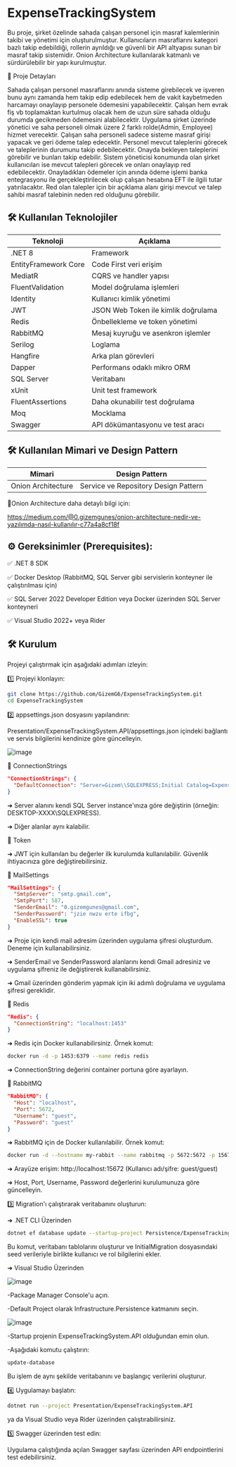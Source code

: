 # ExpenseTrackingSystem 

Bu proje, şirket özelinde sahada çalışan personel için masraf kalemlerinin takibi ve yönetimi için oluşturulmuştur. Kullanıcıların masraflarını kategori bazlı takip edebildiği, rollerin ayrıldığı ve güvenli bir API altyapısı sunan bir masraf takip sistemidir. Onion Architecture kullanılarak katmanlı ve sürdürülebilir bir yapı kurulmuştur.

🔎 Proje Detayları

Sahada çalışan personel masraflarını anında sisteme girebilecek ve işveren bunu aynı zamanda hem takip edip edebilecek hem de vakit kaybetmeden harcamayı onaylayıp personele ödemesini yapabilecektir. Çalışan hem evrak fiş vb toplamaktan kurtulmuş olacak hem de uzun süre sahada olduğu durumda gecikmeden ödemesini alabilecektir. Uygulama şirket üzerinde yönetici ve saha personeli olmak üzere 2 farklı rolde(Admin, Employee) hizmet verecektir. Çalışan saha personeli sadece sisteme masraf girişi yapacak ve geri ödeme talep edecektir. Personel mevcut taleplerini görecek ve taleplerinin durumunu takip edebilecektir. Onayda bekleyen taleplerini görebilir ve bunları takip edebilir. Sistem yöneticisi konumunda olan şirket kullanıcıları ise mevcut talepleri görecek ve onları onaylayıp red edebilecektir. Onayladıkları ödemeler için anında ödeme işlemi banka entegrasyonu ile gerçekleştirilecek olup çalışan hesabına EFT ile ilgili tutar yatırılacaktır. Red olan talepler için bir açıklama alanı girişi mevcut ve talep sahibi masraf talebinin neden red olduğunu görebilir.

## 🛠️ Kullanılan Teknolojiler

| Teknoloji            | Açıklama                            |
|----------------------|-------------------------------------|
| .NET 8               | Framework                           |
| EntityFramework Core | Code First veri erişim              |
| MediatR              | CQRS ve handler yapısı              |
| FluentValidation     | Model doğrulama işlemleri           |
| Identity             | Kullanıcı kimlik yönetimi           |
| JWT	                 | JSON Web Token ile kimlik doğrulama |
| Redis                | Önbellekleme ve token yönetimi      |
| RabbitMQ             | Mesaj kuyruğu ve asenkron işlemler  |
| Serilog              | Loglama                             |
| Hangfire             | Arka plan görevleri                 |
| Dapper               | Performans odaklı mikro ORM         |
| SQL Server           | Veritabanı                          |
| xUnit	               | Unit test framework                 |
| FluentAssertions	   | Daha okunabilir test doğrulama      |
| Moq	                 | Mocklama                            |
| Swagger	             | API dökümantasyonu ve test aracı    |

## 🛠️ Kullanılan Mimari ve Design Pattern

| Mimari	             | Design Pattern                       |
|----------------------|--------------------------------------|
| Onion Architecture 	 | Service ve Repository Design Pattern |

📌Onion Architecture daha detaylı bilgi için:

https://medium.com/@0.gizemgunes/onion-architecture-nedir-ve-yazılımda-nasıl-kullanılır-c77a4a8cf18f

## ⚙️ Gereksinimler (Prerequisites):

✅ .NET 8 SDK

✅ Docker Desktop (RabbitMQ, SQL Server gibi servislerin konteyner ile çalıştırılması için)

✅ SQL Server 2022 Developer Edition veya Docker üzerinden SQL Server konteyneri

✅ Visual Studio 2022+ veya Rider

## 🛠️ Kurulum

Projeyi çalıştırmak için aşağıdaki adımları izleyin:

1️⃣ Projeyi klonlayın:

```bash
git clone https://github.com/GizemG6/ExpenseTrackingSystem.git
cd ExpenseTrackingSystem
```

2️⃣ appsettings.json dosyasını yapılandırın:

Presentation/ExpenseTrackingSystem.API/appsettings.json içindeki bağlantı ve servis bilgilerini kendinize göre güncelleyin.

![image](https://github.com/user-attachments/assets/52c83ac9-8da6-475d-88d1-34c44ac597fb)

🔗 ConnectionStrings

```json
"ConnectionStrings": {
  "DefaultConnection": "Server=Gizem\\SQLEXPRESS;Initial Catalog=ExpenseTrackingSystemDb;Trusted_Connection=True;TrustServerCertificate=true;"
}
```

➜ Server alanını kendi SQL Server instance'ınıza göre değiştirin (örneğin: DESKTOP-XXXX\\SQLEXPRESS).

➜ Diğer alanlar aynı kalabilir.

🔐 Token

➜ JWT için kullanılan bu değerler ilk kurulumda kullanılabilir. Güvenlik ihtiyacınıza göre değiştirebilirsiniz.

📧 MailSettings

```json
"MailSettings": {
  "SmtpServer": "smtp.gmail.com",
  "SmtpPort": 587,
  "SenderEmail": "0.gizemgunes@gmail.com",
  "SenderPassword": "jzie nwzu erte ifbg",
  "EnableSSL": true
}
```

➜ Proje için kendi mail adresim üzerinden uygulama şifresi oluşturdum. Deneme için kullanabilirsiniz.

➜ SenderEmail ve SenderPassword alanlarını kendi Gmail adresiniz ve uygulama şifreniz ile değiştirerek kullanabilirsiniz.

➜ Gmail üzerinden gönderim yapmak için iki adımlı doğrulama ve uygulama şifresi gereklidir.

🧠 Redis

```json
"Redis": {
  "ConnectionString": "localhost:1453"
}
```

➜ Redis için Docker kullanabilirsiniz. Örnek komut:

```bash
docker run -d -p 1453:6379 --name redis redis
```

➜ ConnectionString değerini container portuna göre ayarlayın.

🐰 RabbitMQ

```json
"RabbitMQ": {
  "Host": "localhost",
  "Port": 5672,
  "Username": "guest", 
  "Password": "guest"
}
```

➜ RabbitMQ için de Docker kullanılabilir. Örnek komut:

```bash
docker run -d --hostname my-rabbit --name rabbitmq -p 5672:5672 -p 15672:15672 rabbitmq:3-management
```

➜ Arayüze erişim: http://localhost:15672 (Kullanıcı adı/şifre: guest/guest)

➜ Host, Port, Username, Password değerlerini kurulumunuza göre güncelleyin.

3️⃣ Migration'ı çalıştırarak veritabanını oluşturun:

➜ .NET CLI Üzerinden

```bash
dotnet ef database update --startup-project Persistence/ExpenseTrackingSystem.API
```

Bu komut, veritabanı tablolarını oluşturur ve InitialMigration dosyasındaki seed verileriyle birlikte kullanıcı ve rol bilgilerini ekler.

➜ Visual Studio Üzerinden

![image](https://github.com/user-attachments/assets/b678d269-3071-4e02-bcab-79cfca8bb1d5)

-Package Manager Console'u açın.

-Default Project olarak Infrastructure.Persistence katmanını seçin.

![image](https://github.com/user-attachments/assets/2ea9c145-42e1-4584-a231-b64380951526)

-Startup projenin ExpenseTrackingSystem.API olduğundan emin olun.

-Aşağıdaki komutu çalıştırın:

```bash
update-database
```

Bu işlem de aynı şekilde veritabanını ve başlangıç verilerini oluşturur.

4️⃣ Uygulamayı başlatın:

```bash
dotnet run --project Presentation/ExpenseTrackingSystem.API
```

ya da Visual Studio veya Rider üzerinden çalıştırabilirsiniz.

5️⃣ Swagger üzerinden test edin:

Uygulama çalıştığında açılan Swagger sayfası üzerinden API endpointlerini test edebilirsiniz.



